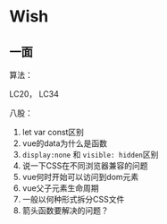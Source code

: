 # Wish

## 一面

算法：

LC20， LC34

八股：

1. let var const区别
2. vue的data为什么是函数
3. `display:none` 和 `visible: hidden`区别
4. 说一下CSS在不同浏览器兼容的问题
5. vue何时开始可以访问到dom元素
6. vue父子元素生命周期
7. 一般以何种形式拆分CSS文件
8. 箭头函数要解决的问题？
